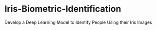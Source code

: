 # Iris-Biometric-Identification
Develop a Deep Learning Model to Identify People Using their Iris Images

